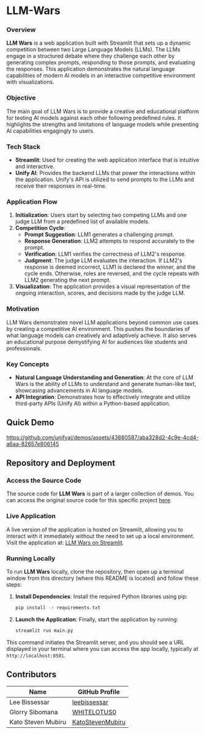# LLM-Wars

### Overview
**LLM Wars** is a web application built with Streamlit that sets up a dynamic competition between two Large Language Models (LLMs). The LLMs engage in a structured debate where they challenge each other by generating complex prompts, responding to those prompts, and evaluating the responses. This application demonstrates the natural language capabilities of modern AI models in an interactive competitive environment with visualizations.

### Objective
The main goal of LLM Wars is to provide a creative and educational platform for testing AI models against each other following predefined rules. It highlights the strengths and limitations of language models while presenting AI capabilities engagingly to users.

### Tech Stack
- **Streamlit**: Used for creating the web application interface that is intuitive and interactive.
- **Unify AI**: Provides the backend LLMs that power the interactions within the application. Unify's API is utilized to send prompts to the LLMs and receive their responses in real-time.

### Application Flow
1. **Initialization**: Users start by selecting two competing LLMs and one judge LLM from a predefined list of available models.
2. **Competition Cycle**:
   - **Prompt Suggestion**: LLM1 generates a challenging prompt.
   - **Response Generation**: LLM2 attempts to respond accurately to the prompt.
   - **Verification**: LLM1 verifies the correctness of LLM2's response.
   - **Judgment**: The judge LLM evaluates the interaction. If LLM2's response is deemed incorrect, LLM1 is declared the winner, and the cycle ends. Otherwise, roles are reversed, and the cycle repeats with LLM2 generating the next prompt.
3. **Visualization**: The application provides a visual representation of the ongoing interaction, scores, and decisions made by the judge LLM.

### Motivation
LLM Wars demonstrates novel LLM applications beyond common use cases by creating a competitive AI environment. This pushes the boundaries of what language models can creatively and adaptively achieve. It also serves an educational purpose demystifying AI for audiences like students and professionals.

### Key Concepts
- **Natural Language Understanding and Generation**: At the core of LLM Wars is the ability of LLMs to understand and generate human-like text, showcasing advancements in AI language models.
- **API Integration**: Demonstrates how to effectively integrate and utilize third-party APIs (Unify AI) within a Python-based application.

## Quick Demo
https://github.com/unifyai/demos/assets/43880587/aba328d2-4c9e-4cd4-a6aa-82657e806145

## Repository and Deployment
### Access the Source Code
The source code for **LLM Wars** is part of a larger collection of demos. You can access the original source code for this specific project [here](https://github.com/leebissessar5/Unify-LLM-Wars).

### Live Application
A live version of the application is hosted on Streamlit, allowing you to interact with it immediately without the need to set up a local environment. Visit the application at: [LLM Wars on Streamlit](https://unify-llm-wars-tftznesvztdt2bwsqgub3r.streamlit.app/).

### Running Locally
To run **LLM Wars** locally, clone the repository, then open up a terminal window from this directory (where this README is located) and follow these steps:

1. **Install Dependencies**: Install the required Python libraries using pip:
   ```bash
   pip install -r requirements.txt
   ```

2. **Launch the Application**: Finally, start the application by running:
   ```bash
   streamlit run main.py
   ```

This command initiates the Streamlit server, and you should see a URL displayed in your terminal where you can access the app locally, typically at `http://localhost:8501`.

## Contributors
| Name | GitHub Profile |
|------|----------------|
| Lee Bissessar | [leebissessar](https://github.com/leebissessar5) |
| Glorry Sibomana | [WHITELOTUS0](https://github.com/WHITELOTUS0) |
| Kato Steven Mubiru | [KatoStevenMubiru](https://github.com/KatoStevenMubiru) |
